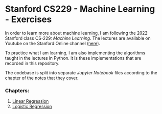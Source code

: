 # Stanford CS229 - Machine Learning - Exercises

In order to learn more about machine learning, I am following the 2022 Stanford class CS-229: _Machine Learning_. The lectures are available on Youtube on the Stanford Online channel ([here](https://www.youtube.com/playlist?list=PLoROMvodv4rNyWOpJg_Yh4NSqI4Z4vOYy)). 

To practice what I am learning, I am also implementing the algorithms taught in the lectures in Python. It is these implementations that are recorded in this repository. 

The codebase is split into separate _Jupyter Notebook_ files according to the chapter of the notes that they cover.

### Chapters:
1. [Linear Regression](chapter_1.ipynb)
2. [Logistic Regression](chapter_2.ipynb) 